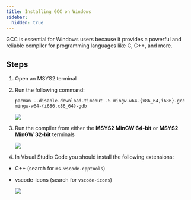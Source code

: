 ```yaml
---
title: Installing GCC on Windows
sidebar:
  hidden: true
---
```

GCC is essential for Windows users because it provides a powerful and reliable compiler for programming languages like C, C++, and more.
## Steps

1. Open an MSYS2 terminal
1. Run the following command:

    ```shell
    pacman --disable-download-timeout -S mingw-w64-{x86_64,i686}-gcc mingw-w64-{i686,x86_64}-gdb
    ```

    ![](/gifs/windows/install-gpp-msys.gif)

1. Run the compiler from either the **MSYS2 MinGW 64-bit** or **MSYS2 MinGW 32-bit** terminals

    ![](/gifs/windows/demo-compiler.gif)

1. In Visual Studio Code you should install the following extensions:

  - C++ (search for `ms-vscode.cpptools`)
  - vscode-icons (search for `vscode-icons`)

    ![](/gifs/windows/extensions.gif)


